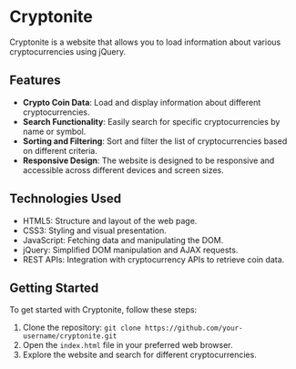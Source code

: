 # Cryptonite

Cryptonite is a website that allows you to load information about various cryptocurrencies using jQuery.

## Features

- **Crypto Coin Data**: Load and display information about different cryptocurrencies.
- **Search Functionality**: Easily search for specific cryptocurrencies by name or symbol.
- **Sorting and Filtering**: Sort and filter the list of cryptocurrencies based on different criteria.
- **Responsive Design**: The website is designed to be responsive and accessible across different devices and screen sizes.

## Technologies Used

- HTML5: Structure and layout of the web page.
- CSS3: Styling and visual presentation.
- JavaScript: Fetching data and manipulating the DOM.
- jQuery: Simplified DOM manipulation and AJAX requests.
- REST APIs: Integration with cryptocurrency APIs to retrieve coin data.

## Getting Started

To get started with Cryptonite, follow these steps:

1. Clone the repository: `git clone https://github.com/your-username/cryptonite.git`
2. Open the `index.html` file in your preferred web browser.
3. Explore the website and search for different cryptocurrencies.
